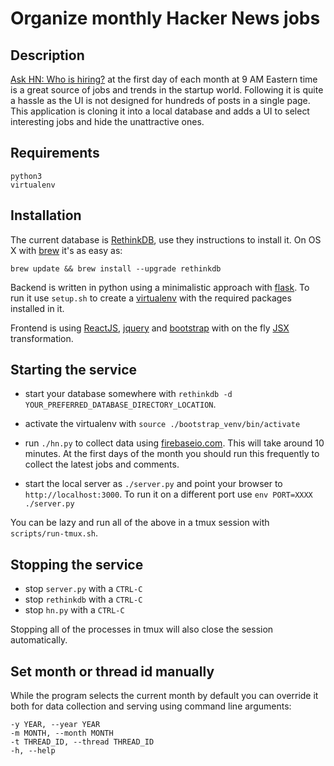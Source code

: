 Organize monthly Hacker News jobs
==

Description
---

[Ask HN: Who is hiring?](https://news.ycombinator.com/item?id=8252715) at the first day of each month at 9 AM Eastern time is a great source of jobs and trends in the startup world. Following it is quite a hassle as the UI is not designed for hundreds of posts in a single page. This application is cloning it into a local database and adds a UI to select interesting jobs and hide the unattractive ones.

Requirements
---

    python3
    virtualenv

Installation
---

The current database is [RethinkDB](http://rethinkdb.com/docs/install/), use they instructions to install it. On OS X with [brew](http://brew.sh/) it's as easy as:

    brew update && brew install --upgrade rethinkdb

Backend is written in python using a minimalistic approach with [flask](http://flask.pocoo.org/). To run it use `setup.sh` to create a [virtualenv](http://docs.python-guide.org/en/latest/dev/virtualenvs/) with the required packages installed in it.

Frontend is using [ReactJS](https://facebook.github.io/react/), [jquery](http://jquery.com) and [bootstrap](http://getbootstrap.com/) with on the fly [JSX](http://facebook.github.io/jsx/) transformation.

Starting the service
---

* start your database somewhere with `rethinkdb -d YOUR_PREFERRED_DATABASE_DIRECTORY_LOCATION`.

* activate the virtualenv with `source ./bootstrap_venv/bin/activate`

* run `./hn.py` to collect data using [firebaseio.com](http://hacker-news.firebaseio.com). This will take around 10 minutes. At the first days of the month you should run this frequently to collect the latest jobs and comments.

* start the local server as `./server.py` and point your browser to `http://localhost:3000`. To run it on a different port use `env PORT=XXXX ./server.py`

You can be lazy and run all of the above in a tmux session with `scripts/run-tmux.sh`.

Stopping the service
---

* stop `server.py` with a `CTRL-C`
* stop `rethinkdb` with a `CTRL-C`
* stop `hn.py` with a `CTRL-C`

Stopping all of the processes in tmux will also close the session automatically.

Set month or thread id manually
---

While the program selects the current month by default you can override it both for data collection and serving using command line arguments:

    -y YEAR, --year YEAR
    -m MONTH, --month MONTH
    -t THREAD_ID, --thread THREAD_ID
    -h, --help
